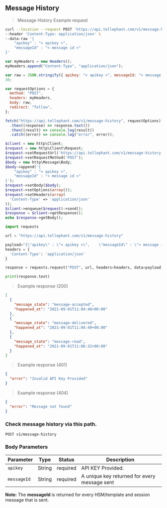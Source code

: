 ## Message History

> Message History Example request

```bash
curl --location --request POST 'https://api.tellephant.com/v1/message-history' \
--header 'Content-Type: application/json' \
--data-raw '{
    "apikey" : "< apikey >",
    "messageId" : "< message id >"
}'
```

```javascript
var myHeaders = new Headers();
myHeaders.append("Content-Type", "application/json");

var raw = JSON.stringify({ apikey: "< apikey >", messageId: "< message id >" });
30;

var requestOptions = {
  method: "POST",
  headers: myHeaders,
  body: raw,
  redirect: "follow",
};

fetch("https://api.tellephant.com/v1/message-history", requestOptions)
  .then((response) => response.text())
  .then((result) => console.log(result))
  .catch((error) => console.log("error", error));
```

```php
$client = new http\Client;
$request = new http\Client\Request;
$request->setRequestUrl('https://api.tellephant.com/v1/message-history');
$request->setRequestMethod('POST');
$body = new http\Message\Body;
$body->append('{
    "apikey" : "< apikey >",
    "messageId" : "< message id >"
}');
$request->setBody($body);
$request->setOptions(array());
$request->setHeaders(array(
  'Content-Type' => 'application/json'
));
$client->enqueue($request)->send();
$response = $client->getResponse();
echo $response->getBody();
```

```python
import requests

url = "https://api.tellephant.com/v1/message-history"

payload="{\"apikey\" : \"< apikey >\",    \"messageId\" : \"< message id >\"}"
headers = {
  'Content-Type': 'application/json'
}

response = requests.request("POST", url, headers=headers, data=payload)

print(response.text)
```

> Example response (200)

```json
[
  {
    "message_state": "message-accepted",
    "happened_at": "2021-09-01T11:04:48+00:00"
  },
  {
    "message_state": "message-delivered",
    "happened_at": "2021-09-01T11:04:49+00:00"
  },
  {
    "message_state": "message-read",
    "happened_at": "2021-09-01T11:06:32+00:00"
  }
]
```

> Example response (401)

```json
{
  "error": "Invalid API Key Provided"
}
```

> Example response (404)

```json
{
  "error": "Message not found"
}
```

### Check message history via this path.

`POST v1/message-history`

### Body Parameters

<table>
    <thead>
    <tr>
        <th>Parameter</th>
        <th>Type</th>
        <th>Status</th>
        <th>Description</th>
    </tr>
    </thead>
    <tbody>
    <tr>
        <td><code>apikey</code></td>
        <td>String</td>
        <td>required</td>
        <td>API KEY Provided.</td>
    </tr>
    <tr>
        <td><code>messageId</code></td>
        <td>String</td>
        <td>required</td>
        <td>A unique key returned for every message sent</td>
    </tr>
    </tbody>
</table>

<aside class="success">
<b>Note:</b> 
The <b>messageId</b> is returned for every HSM/template and session message that is sent.
</aside>
